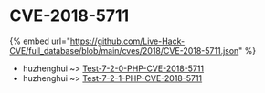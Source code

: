 # CVE-2018-5711
{% embed url="https://github.com/Live-Hack-CVE/full_database/blob/main/cves/2018/CVE-2018-5711.json" %}

* huzhenghui ~> [Test-7-2-0-PHP-CVE-2018-5711](https://www.alice-snow.ru/2018/database/cve-2018-5711/test-7-2-0-php-cve-2018-5711-huzhenghui)
* huzhenghui ~> [Test-7-2-1-PHP-CVE-2018-5711](https://www.alice-snow.ru/2018/database/cve-2018-5711/test-7-2-1-php-cve-2018-5711-huzhenghui)